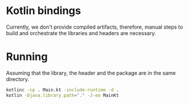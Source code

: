 # Kotlin bindings

Currently, we don't provide compiled artifacts, therefore, manual steps to build and orchestrate the libraries and headers are necessary.

# Running 

Assuming that the library, the header and the package are in the same directory.

```bash
kotlinc -cp . Main.kt -include-runtime -d .
kotlin -Djava.library.path="." -J-ea MainKt
```
